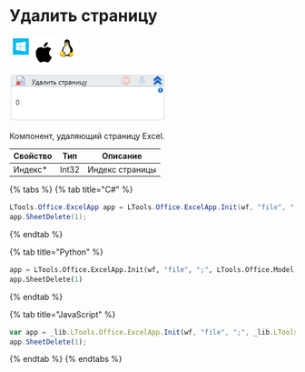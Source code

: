 # Удалить страницу

![](<../../../../.gitbook/assets/image (119) (67).png>)

![](<../../../../.gitbook/assets/image (47).png>)

Компонент, удаляющий страницу Excel.

| Свойство | Тип   | Описание        |
| -------- | ----- | --------------- |
| Индекс\* | Int32 | Индекс страницы |

{% tabs %}
{% tab title="C#" %}
```csharp
LTools.Office.ExcelApp app = LTools.Office.ExcelApp.Init(wf, "file", ";", LTools.Office.Model.InteropTypes.DX);
app.SheetDelete(1);
```
{% endtab %}

{% tab title="Python" %}
```python
app = LTools.Office.ExcelApp.Init(wf, "file", ";", LTools.Office.Model.InteropTypes.DX)
app.SheetDelete(1)
```
{% endtab %}

{% tab title="JavaScript" %}
```javascript
var app = _lib.LTools.Office.ExcelApp.Init(wf, "file", ";", _lib.LTools.Office.Model.InteropTypes.DX);
app.SheetDelete(1);
```
{% endtab %}
{% endtabs %}
